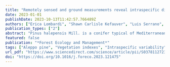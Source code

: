 ```yaml
---
title: "Remotely sensed and ground measurements reveal intraspecific differences in early season needle unfolding and senescence, but lack of variability in litter flammability of Pinus halepensis"
date: 2023-01-01
publishDate: 2023-10-13T11:42:57.766489Z
authors: ["Erica Lombardi", "Shawn Carlisle Kefauver", "Luis Serrano", "Ester Sin", "Paula Piñas-Bonilla", "Beatriz Pérez", "Belén Luna", "Gonzalo Zavala", "Víctor Resco de Dios", "Jordi Voltas"]
publication_types: ["2"]
abstract: "Pinus halepensis Mill. is a conifer typical of Mediterranean pinewoods adapted to drought and fire. Although the timing of seasonal events in P. halepensis is strongly associated with these stressors and other environmental factors, needle phenology and litter flammability are insufficiently characterized at the intraspecific level. These traits can be informative of the existence of locally adapted populations across the species’ distribution range, and remote sensing approaches are promising tools to infer phenological changes in forest trees. In this study, we investigated intraspecific differentiation of P. halepensis related to needle phenology at the onset of the fire season (May-June) through vegetation indexes (VIs) obtained from unmanned aerial vehicles. We collected drone images using multispectral and RGB sensors for 56 adult populations of P. halepensis categorized into five ecotypes growing in two common gardens located in Spain under contrasting conditions (dry-continental versus wet-coastal). In the dry trial, we additionally monitored the temporal variation of RGB-derived indexes using two flights spaced over a one-month period. We also performed four consecutive ground measurements of needle pigments and fuel moisture content and obtained litter flammability traits for a subset of populations. Most in situ measurements and flammability traits did not show population differentiation. Regarding RGB-derived VIs, we did not detect obvious temporal patterns which differed among populations. However, we observed greener canopies in June than in May, which are indicative of the pace of current-year needle development. We also deduced an earlier phenology (i.e., earlier current-year needle unfolding) in the dry-continental trial. Ecotypic differentiation was found for some vegetation indexes related to needle unfolding (i.e., TCARI/OSAVI) and old needle senescence (i.e., PRSI). These differences were generally consistent across trials and time, and fundamentally indicated that sub-humid ecotypes typical of the eastern Mediterranean showed earlier needle unfolding and old needle senescence than semiarid ecotypes thriving in western continental Mediterranean areas. The intraspecific divergence observed in early season phenology is potentially related to the existence of contrasting life-history strategies present at the intraspecific level for the species. In particular, some semi-arid ecotypes, which are known to optimize the trade-off between carbon gain and water loss, exhibited an early old needle senescence (high likelihood of crown fire development) coupled with a late needle unfolding (conservative water use). These results indicate a possible trade-off between drought and fire resistance for the species, which suggest the importance of considering the intraspecific characteristics of Aleppo pine in forest management actions."
featured: false
publication: "*Forest Ecology and Management*"
tags: ["Aleppo pine", "Vegetation indexes", "Intraspecific variability", "Litter flammability", "Needle phenology", "Remote sensing"]
url_pdf: "https://www.sciencedirect.com/science/article/pii/S0378112723007090"
doi: "https://doi.org/10.1016/j.foreco.2023.121475"
---
```


